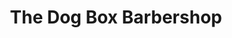 ---
title: "The Dog Box Barbershop"
url: /christchurch/the-dog-box-barbershop/
shop: hairdresser
---